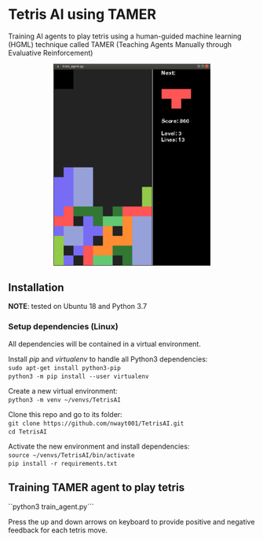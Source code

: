 # Tetris AI using TAMER
Training AI agents to play tetris using a human-guided machine learning (HGML) technique called TAMER (Teaching Agents Manually through Evaluative Reinforcement)

<center><img src="docs/tetris.png" alt="Tetris AI screenshot." width="320"/></center>

## Installation


**NOTE**: tested on Ubuntu 18 and Python 3.7

### Setup dependencies (Linux)

All dependencies will be contained in a virtual environment.

Install _pip_ and _virtualenv_ to handle all Python3 dependencies:  
```sudo apt-get install python3-pip```  
```python3 -m pip install --user virtualenv```  


Create a new virtual environment:  
```python3 -m venv ~/venvs/TetrisAI```

Clone this repo and go to its folder:  
```git clone https://github.com/nwayt001/TetrisAI.git```  
```cd TetrisAI```  


Activate the new environment and install dependencies:  
```source ~/venvs/TetrisAI/bin/activate```  
```pip install -r requirements.txt```

## Training TAMER agent to play tetris

``python3 train_agent.py```

Press the up and down arrows on keyboard to provide positive and negative feedback for each tetris move.
